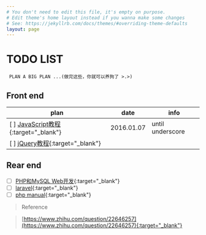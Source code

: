 ```yaml
---
# You don't need to edit this file, it's empty on purpose.
# Edit theme's home layout instead if you wanna make some changes
# See: https://jekyllrb.com/docs/themes/#overriding-theme-defaults
layout: page
---
```



# TODO LIST
```
 PLAN A BIG PLAN ...(做完这些，你就可以养狗了 >.>)
```


## Front end

|plan|date|info|
|----|------|------|
|[ ] [JavaScript教程](http://www.liaoxuefeng.com/wiki/001434446689867b27157e896e74d51a89c25cc8b43bdb3000){:target="_blank"}|2016.01.07|until underscore|
|[ ] [jQuery教程](http://w3school.com.cn/jquery/index.asp){:target="_blank"}|||

## Rear end

- [ ] [PHP和MySQL Web开发](https://booreferencek.douban.com/subject/3549421/){:target="_blank"}
- [ ] [laravel](http://laravelacademy.org/){:target="_blank"}
- [ ] [php manual](https://secure.php.net/manual/zh/index.php){:target="_blank"}

>Reference

>[https://www.zhihu.com/question/22646257](https://www.zhihu.com/question/22646257){:target="_blank"}

